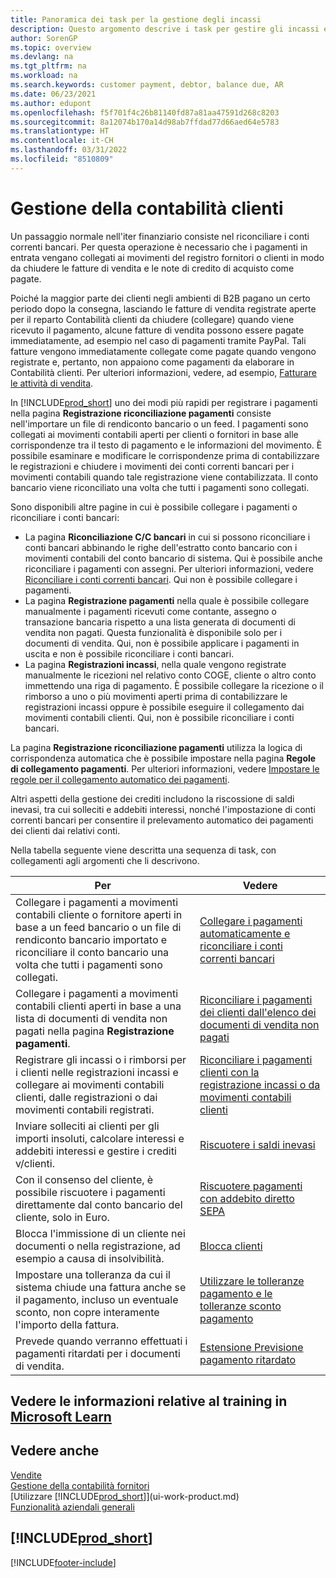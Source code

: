 ```yaml
---
title: Panoramica dei task per la gestione degli incassi
description: Questo argomento descrive i task per gestire gli incassi e collegare il pagamento ai movimenti contabili cliente o fornitore.
author: SorenGP
ms.topic: overview
ms.devlang: na
ms.tgt_pltfrm: na
ms.workload: na
ms.search.keywords: customer payment, debtor, balance due, AR
ms.date: 06/23/2021
ms.author: edupont
ms.openlocfilehash: f5f701f4c26b81140fd87a81aa47591d268c8203
ms.sourcegitcommit: 8a12074b170a14d98ab7ffdad77d66aed64e5783
ms.translationtype: HT
ms.contentlocale: it-CH
ms.lasthandoff: 03/31/2022
ms.locfileid: "8510809"
---
```

# <a name="managing-receivables"></a>Gestione della contabilità clienti

Un passaggio normale nell'iter finanziario consiste nel riconciliare i conti correnti bancari. Per questa operazione è necessario che i pagamenti in entrata vengano collegati ai movimenti del registro fornitori o clienti in modo da chiudere le fatture di vendita e le note di credito di acquisto come pagate.

Poiché la maggior parte dei clienti negli ambienti di B2B pagano un certo periodo dopo la consegna, lasciando le fatture di vendita registrate aperte per il reparto Contabilità clienti da chiudere (collegare) quando viene ricevuto il pagamento, alcune fatture di vendita possono essere pagate immediatamente, ad esempio nel caso di pagamenti tramite PayPal. Tali fatture vengono immediatamente collegate come pagate quando vengono registrate e, pertanto, non appaiono come pagamenti da elaborare in Contabilità clienti. Per ulteriori informazioni, vedere, ad esempio, [Fatturare le attività di vendita](sales-how-invoice-sales.md).  

In [!INCLUDE[prod_short](includes/prod_short.md)] uno dei modi più rapidi per registrare i pagamenti nella pagina **Registrazione riconciliazione pagamenti** consiste nell'importare un file di rendiconto bancario o un feed. I pagamenti sono collegati ai movimenti contabili aperti per clienti o fornitori in base alle corrispondenze tra il testo di pagamento e le informazioni del movimento. È possibile esaminare e modificare le corrispondenze prima di contabilizzare le registrazioni e chiudere i movimenti dei conti correnti bancari per i movimenti contabili quando tale registrazione viene contabilizzata. Il conto bancario viene riconciliato una volta che tutti i pagamenti sono collegati.

Sono disponibili altre pagine in cui è possibile collegare i pagamenti o riconciliare i conti bancari:

* La pagina **Riconciliazione C/C bancari** in cui si possono riconciliare i conti bancari abbinando le righe dell'estratto conto bancario con i movimenti contabili del conto bancario di sistema. Qui è possibile anche riconciliare i pagamenti con assegni. Per ulteriori informazioni, vedere [Riconciliare i conti correnti bancari](bank-how-reconcile-bank-accounts-separately.md). Qui non è possibile collegare i pagamenti.
* La pagina **Registrazione pagamenti** nella quale è possibile collegare manualmente i pagamenti ricevuti come contante, assegno o transazione bancaria rispetto a una lista generata di documenti di vendita non pagati. Questa funzionalità è disponibile solo per i documenti di vendita. Qui, non è possibile applicare i pagamenti in uscita e non è possibile riconciliare i conti bancari.
* La pagina **Registrazioni incassi**, nella quale vengono registrate manualmente le ricezioni nel relativo conto COGE, cliente o altro conto immettendo una riga di pagamento. È possibile collegare la ricezione o il rimborso a uno o più movimenti aperti prima di contabilizzare le registrazioni incassi oppure è possibile eseguire il collegamento dai movimenti contabili clienti. Qui, non è possibile riconciliare i conti bancari.

La pagina **Registrazione riconciliazione pagamenti** utilizza la logica di corrispondenza automatica che è possibile impostare nella pagina **Regole di collegamento pagamenti**. Per ulteriori informazioni, vedere [Impostare le regole per il collegamento automatico dei pagamenti](receivables-how-set-up-payment-application-rules.md).  

Altri aspetti della gestione dei crediti includono la riscossione di saldi inevasi, tra cui solleciti e addebiti interessi, nonché l'impostazione di conti correnti bancari per consentire il prelevamento automatico dei pagamenti dei clienti dai relativi conti.

Nella tabella seguente viene descritta una sequenza di task, con collegamenti agli argomenti che li descrivono.  

| Per | Vedere |
| --- | --- |
| Collegare i pagamenti a movimenti contabili cliente o fornitore aperti in base a un feed bancario o un file di rendiconto bancario importato e riconciliare il conto bancario una volta che tutti i pagamenti sono collegati. |[Collegare i pagamenti automaticamente e riconciliare i conti correnti bancari](receivables-apply-payments-auto-reconcile-bank-accounts.md) |
| Collegare i pagamenti a movimenti contabili clienti aperti in base a una lista di documenti di vendita non pagati nella pagina **Registrazione pagamenti**. |[Riconciliare i pagamenti dei clienti dall'elenco dei documenti di vendita non pagati](receivables-how-reconcile-customer-payments-list-unpaid-sales-documents.md) |
| Registrare gli incassi o i rimborsi per i clienti nelle registrazioni incassi e collegare ai movimenti contabili clienti, dalle registrazioni o dai movimenti contabili registrati. |[Riconciliare i pagamenti clienti con la registrazione incassi o da movimenti contabili clienti](receivables-how-apply-sales-transactions-manually.md) |
| Inviare solleciti ai clienti per gli importi insoluti, calcolare interessi e addebiti interessi e gestire i crediti v/clienti. |[Riscuotere i saldi inevasi](receivables-collect-outstanding-balances.md) |
|Con il consenso del cliente, è possibile riscuotere i pagamenti direttamente dal conto bancario del cliente, solo in Euro.|[Riscuotere pagamenti con addebito diretto SEPA](finance-collect-payments-with-sepa-direct-debit.md)|
|Blocca l'immissione di un cliente nei documenti o nella registrazione, ad esempio a causa di insolvibilità.|[Blocca clienti](receivables-how-block-customers.md)|
|Impostare una tolleranza da cui il sistema chiude una fattura anche se il pagamento, incluso un eventuale sconto, non copre interamente l'importo della fattura.|[Utilizzare le tolleranze pagamento e le tolleranze sconto pagamento](finance-payment-tolerance-and-payment-discount-tolerance.md)|
| Prevede quando verranno effettuati i pagamenti ritardati per i documenti di vendita. | [Estensione Previsione pagamento ritardato](ui-extensions-late-payment-prediction.md) |

## <a name="see-related-training-at-microsoft-learn"></a>Vedere le informazioni relative al training in [Microsoft Learn](/learn/paths/process-customer-vendor-payments-dynamics-365-business-central/)

## <a name="see-also"></a>Vedere anche
[Vendite](sales-manage-sales.md)  
[Gestione della contabilità fornitori](payables-manage-payables.md)  
[Utilizzare [!INCLUDE[prod_short](includes/prod_short.md)]](ui-work-product.md)  
[Funzionalità aziendali generali](ui-across-business-areas.md)

## [!INCLUDE[prod_short](includes/free_trial_md.md)]  


[!INCLUDE[footer-include](includes/footer-banner.md)]